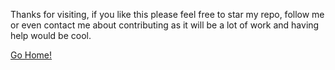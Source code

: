 Thanks for visiting, if you like this please feel free to star my repo, follow me or even contact me about contributing as it will be a lot of work and having help would be cool.

[Go Home!](https://github.com/Rafase282/My-FreeCodeCamp-Code/wiki#welcome)